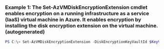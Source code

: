 ### Example 1: The Set-AzVMDiskEncryptionExtension cmdlet enables encryption on a running infrastructure as a service (IaaS) virtual machine in Azure.  It enables encryption by installing the disk encryption extension on the virtual machine.  (autogenerated)
```powershell
PS C:\> Set-AzVMDiskEncryptionExtension -DiskEncryptionKeyVaultId $KeyVaultResourceId -DiskEncryptionKeyVaultUrl $DiskEncryptionKeyVaultUrl -ResourceGroupName $RGName -VMName $VMName
```

